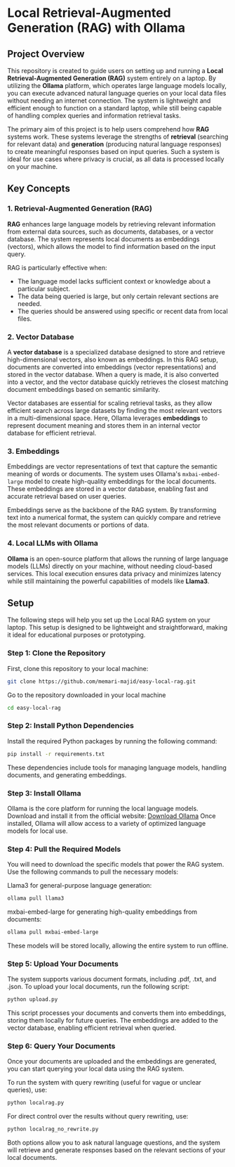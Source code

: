 # Local Retrieval-Augmented Generation (RAG) with Ollama

## Project Overview

This repository is created to guide users on setting up and running a **Local Retrieval-Augmented Generation (RAG)** system entirely on a laptop. By utilizing the **Ollama** platform, which operates large language models locally, you can execute advanced natural language queries on your local data files without needing an internet connection. The system is lightweight and efficient enough to function on a standard laptop, while still being capable of handling complex queries and information retrieval tasks.

The primary aim of this project is to help users comprehend how **RAG** systems work. These systems leverage the strengths of **retrieval** (searching for relevant data) and **generation** (producing natural language responses) to create meaningful responses based on input queries. Such a system is ideal for use cases where privacy is crucial, as all data is processed locally on your machine.

## Key Concepts

### 1. Retrieval-Augmented Generation (RAG)
**RAG** enhances large language models by retrieving relevant information from external data sources, such as documents, databases, or a vector database. The system represents local documents as embeddings (vectors), which allows the model to find information based on the input query.

RAG is particularly effective when:
- The language model lacks sufficient context or knowledge about a particular subject.
- The data being queried is large, but only certain relevant sections are needed.
- The queries should be answered using specific or recent data from local files.

### 2. Vector Database
A **vector database** is a specialized database designed to store and retrieve high-dimensional vectors, also known as embeddings. In this RAG setup, documents are converted into embeddings (vector representations) and stored in the vector database. When a query is made, it is also converted into a vector, and the vector database quickly retrieves the closest matching document embeddings based on semantic similarity.

Vector databases are essential for scaling retrieval tasks, as they allow efficient search across large datasets by finding the most relevant vectors in a multi-dimensional space. Here, Ollama leverages **embeddings** to represent document meaning and stores them in an internal vector database for efficient retrieval.

### 3. Embeddings
Embeddings are vector representations of text that capture the semantic meaning of words or documents. The system uses Ollama's `mxbai-embed-large` model to create high-quality embeddings for the local documents. These embeddings are stored in a vector database, enabling fast and accurate retrieval based on user queries.

Embeddings serve as the backbone of the RAG system. By transforming text into a numerical format, the system can quickly compare and retrieve the most relevant documents or portions of data.

### 4. Local LLMs with Ollama
**Ollama** is an open-source platform that allows the running of large language models (LLMs) directly on your machine, without needing cloud-based services. This local execution ensures data privacy and minimizes latency while still maintaining the powerful capabilities of models like **Llama3**.

## Setup

The following steps will help you set up the Local RAG system on your laptop. This setup is designed to be lightweight and straightforward, making it ideal for educational purposes or prototyping.

### Step 1: Clone the Repository
First, clone this repository to your local machine:

```bash
git clone https://github.com/memari-majid/easy-local-rag.git
```

Go to the repository downloaded in your local machine

```bash
cd easy-local-rag
```
### Step 2: Install Python Dependencies
Install the required Python packages by running the following command:

```bash
pip install -r requirements.txt
```
These dependencies include tools for managing language models, handling documents, and generating embeddings.

### Step 3: Install Ollama
Ollama is the core platform for running the local language models. Download and install it from the official website:
[Download Ollama](https://ollama.com/)
Once installed, Ollama will allow access to a variety of optimized language models for local use.

### Step 4: Pull the Required Models
You will need to download the specific models that power the RAG system. Use the following commands to pull the necessary models:

Llama3 for general-purpose language generation:

```bash
ollama pull llama3
```

mxbai-embed-large for generating high-quality embeddings from documents:

```bash
ollama pull mxbai-embed-large
```

These models will be stored locally, allowing the entire system to run offline.

### Step 5: Upload Your Documents
The system supports various document formats, including .pdf, .txt, and .json. To upload your local documents, run the following script:

```bash
python upload.py
```
This script processes your documents and converts them into embeddings, storing them locally for future queries. The embeddings are added to the vector database, enabling efficient retrieval when queried.

### Step 6: Query Your Documents
Once your documents are uploaded and the embeddings are generated, you can start querying your local data using the RAG system.

To run the system with query rewriting (useful for vague or unclear queries), use:

```bash
python localrag.py
```

For direct control over the results without query rewriting, use:

```bash
python localrag_no_rewrite.py
```

Both options allow you to ask natural language questions, and the system will retrieve and generate responses based on the relevant sections of your local documents.